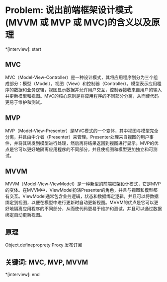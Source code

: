 # Problem: 说出前端框架设计模式(MVVM 或 MVP 或 MVC)的含义以及原理

*[interview]: start
## MVC
MVC（Model-View-Controller）是一种设计模式，其将应用程序划分为三个组成部分：模型（Model），视图（View）和控制器（Controller）。模型表示应用程序的数据和业务逻辑，视图显示数据并允许用户交互，控制器接收来自用户的输入并更新模型和视图。MVC的核心原则是将应用程序的不同部分分离，从而使代码更易于维护和测试。

## MVP
MVP（Model-View-Presenter）是MVC模式的一个变体，其中视图与模型完全分离，并且由中介者（Presenter）来管理。Presenter处理来自视图的用户事件，并将其转发到模型进行处理，然后再将结果返回到视图进行显示。MVP的优点是它可以更好地隔离应用程序的不同部分，并且使视图和模型更加独立和可测试。

## MVVM
MVVM（Model-View-ViewModel）是一种新型的前端框架设计模式，它是MVP的变体。在MVVM中，ViewModel扮演Presenter的角色，并且与视图和模型都有交互。ViewModel通常包含业务逻辑，状态和数据绑定逻辑，并且可以将数据绑定到视图，以便在模型中进行更新时自动更新视图。MVVM的优点是它可以更好地隔离应用程序的不同部分，从而使代码更易于维护和测试，并且可以通过数据绑定自动更新视图。

## 原理
Object.defineproprety
Proxy
发布订阅

## 关键词: MVC, MVP, MVVM
*[interview]: end
